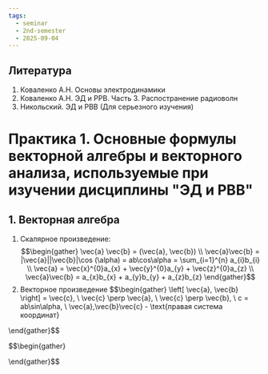 ```yaml
---
tags:
  - seminar
  - 2nd-semester
  - 2025-09-04
---
```

## Литература

1. Коваленко А.Н. Основы электродинамики
2. Коваленко А.Н. ЭД и РРВ. Часть 3. Распостранение радиоволн
3. Никольский. ЭД и РВВ (Для серьезного изучения)

# Практика 1. Основные формулы векторной алгебры и векторного анализа, используемые при изучении дисциплины "ЭД и РВВ" 

## 1. Векторная алгебра

1. Скалярное произведение: 
$$\begin{gather}
\vec{a} \vec{b} = (\vec{a}, \vec{b}) \\
\vec{a}\vec{b} = |\vec{a}||\vec{b}|\cos (\alpha) = ab\cos\alpha = \sum_{i=1}^{n} a_{i}b_{i} \\
\vec{a} = \vec{x}^{0}a_{x} + \vec{y}^{0}a_{y} + \vec{z}^{0}a_{z} \\
\vec{a}\vec{b} = a_{x}b_{x} + a_{y}b_{y} + a_{z}b_{z}
\end{gather}$$
2. Векторное произведение
$$\begin{gather}
\left[ \vec{a}, \vec{b} \right] = \vec{c}, \ \vec{c} \perp \vec{a}, \ \vec{c} \perp \vec{b}, \ c = ab\sin\alpha, \ \vec{a},\vec{b}\vec{c} - \text{правая система координат}

\end{gather}$$

$$\begin{gather}

\end{gather}$$
